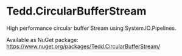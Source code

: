 # Tedd.CircularBufferStream
High performance circular buffer Stream using System.IO.Pipelines.

Available as NuGet package: https://www.nuget.org/packages/Tedd.CircularBufferStream/
